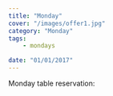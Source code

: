```yaml
---
title: "Monday"
cover: "/images/offer1.jpg"
category: "Monday"
tags:
    - mondays

date: "01/01/2017"
---
```


Monday table reservation:
